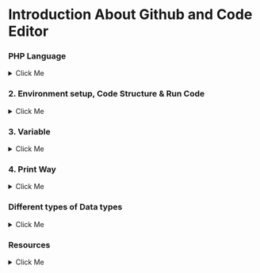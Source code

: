 
# Introduction About Github and Code Editor

### PHP Language
<details>
  <summary>Click Me</summary>

### 1. PHP Language
History of php
How does php work
Power of php
</details>

### 2. Environment setup, Code Structure & Run Code
<details>
  <summary>Click Me</summary>

### Environment setup, Code Structure & Run Code
* Server setup
* Code syntax & run code 
* How to write Php code in html.
</details>

### 3. Variable
<details>
  <summary>Click Me</summary>

### Variable
* What is Variable?
* Declaration rules of common variables.
* Declaration rules of Constant variables.
* Different between variable & constant.
</details>
 
### 4. Print Way
<details>
  <summary>Click Me</summary>

### Print Way
* Concat string, inverted comma.
* echo, Printf, sprintf
</details>

### Different types of Data types
<details>
  <summary>Click Me</summary>

### Different types of Data types
* Most commonly used scalar (মৌলিক) data types - (String, Integer, float, Boolean)
* Compound (যৌগিক) data types - (Array, Object)
* Null, Resource
</details>

###  Resources
<details>
  <summary>Click Me</summary>
  
<p>Please search by keyword which is given on overview and know more from google. Here is just the w3school link. You can learn more from javatpoint, tutorialspoint etc.</p>
<details>
  <summary>Show More</summary>

### 1. 
* A variable starts with the $ sign, followed by the name of the variable
* A variable name must start with a letter or the underscore character
* A variable name cannot start with a number
* A variable name can only contain alpha-numeric characters and underscores (A-z, 0-9, and _ )
* Variable names are case-sensitive ($age and $AGE are two different variables)
* Ref. Link Variable - https://www.w3schools.com/php/php_variables.asp
### 2. 
* Declaration rules of constant variables:
* define(name, value, case-insensitive)
* name: Specifies the name of the constant
* value: Specifies the value of the constant
* ase-insensitive: Specifies whether the constant name should be case-insensitive. Default is false
* Ref. Link Variable - https://www.w3schools.com/php/php_constants.asp 
### 3. 
* Echo & Print - https://www.c-sharpcorner.com/UploadFile/051e29/types-of-print-function-in-php/
### 4.  
* Data types - https://www.w3schools.com/php/php_datatypes.asp 
</details>